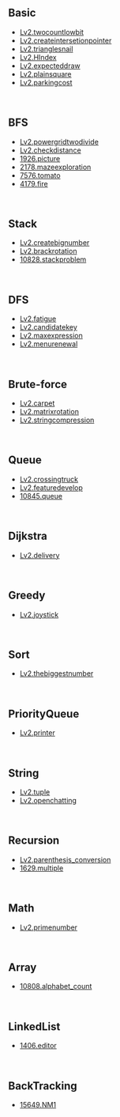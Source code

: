 
## Basic
- [Lv2.twocountlowbit](https://programmers.co.kr/learn/courses/30/lessons/77885?language=kotlin)
- [Lv2.createintersetionpointer](https://programmers.co.kr/learn/courses/30/lessons/87377?language=kotlin)
- [Lv2.trianglesnail](https://programmers.co.kr/learn/courses/30/lessons/68645?language=kotlin)
- [Lv2.HIndex](https://programmers.co.kr/learn/courses/30/lessons/42747?language=kotlin)
- [Lv2.expecteddraw](https://programmers.co.kr/learn/courses/30/lessons/12985?language=kotlin)
- [Lv2.plainsquare](https://programmers.co.kr/learn/courses/30/lessons/62048?language=kotlin)
- [Lv2.parkingcost](https://programmers.co.kr/learn/courses/30/lessons/92341?language=kotlin)
<br>

## BFS
- [Lv2.powergridtwodivide](https://programmers.co.kr/learn/courses/30/lessons/86971?language=kotlin)
- [Lv2.checkdistance](https://programmers.co.kr/learn/courses/30/lessons/81302?language=kotlin)
- [1926.picture](https://www.acmicpc.net/problem/1926)
- [2178.mazeexploration](https://www.acmicpc.net/problem/2178)
- [7576.tomato](https://www.acmicpc.net/problem/7576)
- [4179.fire](https://www.acmicpc.net/problem/4179)
<br>

## Stack
- [Lv2.createbignumber](https://programmers.co.kr/learn/courses/30/lessons/42883?language=kotlin)
- [Lv2.brackrotation](https://programmers.co.kr/learn/courses/30/lessons/76502?language=kotlin)
- [10828.stackproblem](https://www.acmicpc.net/problem/10828)

<br>

## DFS
- [Lv2.fatigue](https://programmers.co.kr/learn/courses/30/lessons/87946?language=kotlin)
- [Lv2.candidatekey](https://programmers.co.kr/learn/courses/30/lessons/42890?language=kotlin)
- [Lv2.maxexpression](https://programmers.co.kr/learn/courses/30/lessons/67257?language=kotlin)
- [Lv2.menurenewal](https://programmers.co.kr/learn/courses/30/lessons/72411?language=kotlin)
<br>

## Brute-force
- [Lv2.carpet](https://programmers.co.kr/learn/courses/30/lessons/42842?language=kotlin)
- [Lv2.matrixrotation](https://programmers.co.kr/learn/courses/30/lessons/77485?language=kotlin)
- [Lv2.stringcompression](https://programmers.co.kr/learn/courses/30/lessons/60057?language=kotlin#)
<br>

## Queue
- [Lv2.crossingtruck](https://programmers.co.kr/learn/courses/30/lessons/42583?language=kotlin)
- [Lv2.featuredevelop](https://programmers.co.kr/learn/courses/30/lessons/42586?language=kotlin)
- [10845.queue](https://www.acmicpc.net/problem/10845)
<br>

## Dijkstra
- [Lv2.delivery](https://programmers.co.kr/learn/courses/30/lessons/12978?language=kotlin)
<br>

## Greedy
- [Lv2.joystick](https://programmers.co.kr/learn/courses/30/lessons/42860?language=kotlin)
<br>

## Sort
- [Lv2.thebiggestnumber](https://programmers.co.kr/learn/courses/30/lessons/42746?language=kotlin)
<br>

## PriorityQueue
- [Lv2.printer](https://programmers.co.kr/learn/courses/30/lessons/42587?language=kotlin)
<br>

## String
- [Lv2.tuple](https://programmers.co.kr/learn/courses/30/lessons/64065?language=kotlin)
- [Lv2.openchatting](https://programmers.co.kr/learn/courses/30/lessons/42888?language=kotlin)
<br>

## Recursion
- [Lv2.parenthesis_conversion](https://programmers.co.kr/learn/courses/30/lessons/60058?language=kotlin)
- [1629.multiple](https://www.acmicpc.net/problem/1629)
<br>

## Math
- [Lv2.primenumber](https://programmers.co.kr/learn/courses/30/lessons/92335?language=kotlin)
<br>

## Array
- [10808.alphabet_count](https://www.acmicpc.net/problem/10808)
<br>

## LinkedList
- [1406.editor](https://www.acmicpc.net/problem/1406)
<br>

## BackTracking
- [15649.NM1](https://www.acmicpc.net/problem/15649)
<br>

